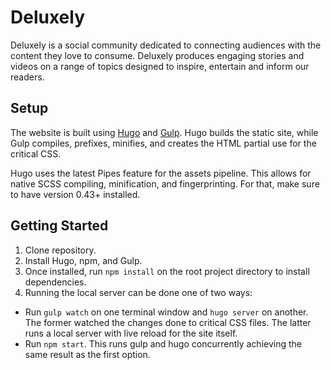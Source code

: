 # Deluxely
Deluxely is a social community dedicated to connecting audiences with the content they love to consume. Deluxely produces engaging stories and videos on a range of topics designed to inspire, entertain and inform our readers.

## Setup
The website is built using [Hugo](https://gohugo.io) and [Gulp](https://gulpjs.com). Hugo builds the static site, while Gulp compiles, prefixes, minifies, and creates the HTML partial use for the critical CSS.

Hugo uses the latest Pipes feature for the assets pipeline. This allows for native SCSS compiling, minification, and fingerprinting. For that, make sure to have version 0.43+ installed.

## Getting Started
1. Clone repository.
2. Install Hugo, npm, and Gulp.
3. Once installed, run `npm install` on the root project directory to install dependencies.
4. Running the local server can be done one of two ways:
  * Run `gulp watch` on one terminal window and `hugo server` on another. The former watched the changes done to critical CSS files. The latter runs a local server with live reload for the site itself.
  * Run `npm start`. This runs gulp and hugo concurrently achieving the same result as the first option.
  
